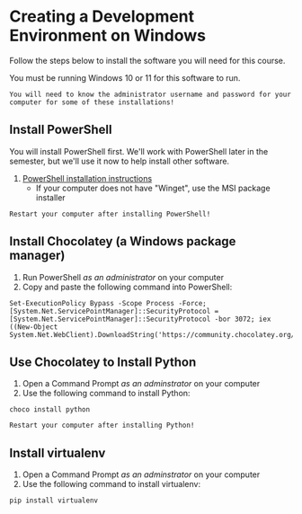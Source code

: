 # Creating a Development Environment on Windows

Follow the steps below to install the software you will need for this course.

You must be running Windows 10 or 11 for this software to run.

```{important}
You will need to know the administrator username and password for your computer for some of these installations!
```

## Install PowerShell
You will install PowerShell first. We'll work with PowerShell later in the semester, but we'll use it now to help install other software.

1. [PowerShell installation instructions](https://learn.microsoft.com/en-us/powershell/scripting/install/installing-powershell-on-windows?view=powershell-7.3)
    * If your computer does not have "Winget", use the MSI package installer

```{important}
Restart your computer after installing PowerShell!
```

## Install Chocolatey (a Windows package manager)
1. Run PowerShell *as an administrator* on your computer
2. Copy and paste the following command into PowerShell:

```
Set-ExecutionPolicy Bypass -Scope Process -Force; [System.Net.ServicePointManager]::SecurityProtocol = [System.Net.ServicePointManager]::SecurityProtocol -bor 3072; iex ((New-Object System.Net.WebClient).DownloadString('https://community.chocolatey.org/install.ps1'))
```

## Use Chocolatey to Install Python
1. Open a Command Prompt *as an adminstrator* on your computer
2. Use the following command to install Python:

```
choco install python
```

```{important}
Restart your computer after installing Python!
```

## Install virtualenv
1. Open a Command Prompt *as an adminstrator* on your computer
2. Use the following command to install virtualenv:

```
pip install virtualenv
```